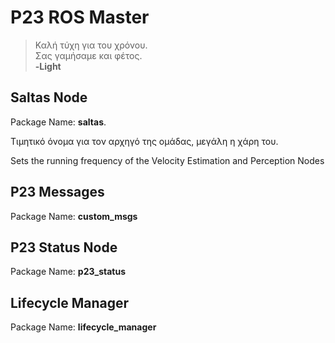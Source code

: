 # P23 ROS Master

> Καλή τύχη για του χρόνου. <br>
> Σας γαμήσαμε και φέτος. <br>
**-Light**

## Saltas Node
Package Name: **saltas**.

Τιμητικό όνομα για τον αρχηγό της ομάδας, μεγάλη η χάρη του. 

Sets the running frequency of the Velocity Estimation and Perception Nodes

## P23 Messages
Package Name: **custom_msgs**

## P23 Status Node
Package Name: **p23_status**

## Lifecycle Manager
Package Name: **lifecycle_manager**
